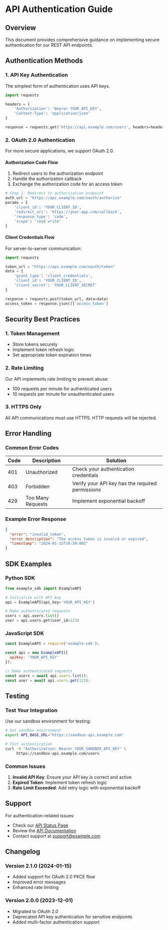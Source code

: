 # API Authentication Guide

## Overview

This document provides comprehensive guidance on implementing secure authentication for our REST API endpoints.

## Authentication Methods

### 1. API Key Authentication

The simplest form of authentication uses API keys.

```python
import requests

headers = {
    'Authorization': 'Bearer YOUR_API_KEY',
    'Content-Type': 'application/json'
}

response = requests.get('https://api.example.com/users', headers=headers)
```

### 2. OAuth 2.0 Authentication

For more secure applications, we support OAuth 2.0.

#### Authorization Code Flow

1. Redirect users to the authorization endpoint
2. Handle the authorization callback
3. Exchange the authorization code for an access token

```python
# Step 1: Redirect to authorization endpoint
auth_url = "https://api.example.com/oauth/authorize"
params = {
    'client_id': 'YOUR_CLIENT_ID',
    'redirect_uri': 'https://your-app.com/callback',
    'response_type': 'code',
    'scope': 'read write'
}
```

#### Client Credentials Flow

For server-to-server communication:

```python
import requests

token_url = "https://api.example.com/oauth/token"
data = {
    'grant_type': 'client_credentials',
    'client_id': 'YOUR_CLIENT_ID',
    'client_secret': 'YOUR_CLIENT_SECRET'
}

response = requests.post(token_url, data=data)
access_token = response.json()['access_token']
```

## Security Best Practices

### 1. Token Management

- Store tokens securely
- Implement token refresh logic
- Set appropriate token expiration times

### 2. Rate Limiting

Our API implements rate limiting to prevent abuse:

- 100 requests per minute for authenticated users
- 10 requests per minute for unauthenticated users

### 3. HTTPS Only

All API communications must use HTTPS. HTTP requests will be rejected.

## Error Handling

### Common Error Codes

| Code | Description | Solution |
|------|-------------|----------|
| 401 | Unauthorized | Check your authentication credentials |
| 403 | Forbidden | Verify your API key has the required permissions |
| 429 | Too Many Requests | Implement exponential backoff |

### Example Error Response

```json
{
  "error": "invalid_token",
  "error_description": "The access token is invalid or expired",
  "timestamp": "2024-01-15T10:30:00Z"
}
```

## SDK Examples

### Python SDK

```python
from example_sdk import ExampleAPI

# Initialize with API key
api = ExampleAPI(api_key='YOUR_API_KEY')

# Make authenticated requests
users = api.users.list()
user = api.users.get(user_id=123)
```

### JavaScript SDK

```javascript
const ExampleAPI = require('example-sdk');

const api = new ExampleAPI({
  apiKey: 'YOUR_API_KEY'
});

// Make authenticated requests
const users = await api.users.list();
const user = await api.users.get(123);
```

## Testing

### Test Your Integration

Use our sandbox environment for testing:

```bash
# Set sandbox environment
export API_BASE_URL="https://sandbox-api.example.com"

# Test authentication
curl -H "Authorization: Bearer YOUR_SANDBOX_API_KEY" \
     https://sandbox-api.example.com/users
```

### Common Issues

1. **Invalid API Key**: Ensure your API key is correct and active
2. **Expired Token**: Implement token refresh logic
3. **Rate Limit Exceeded**: Add retry logic with exponential backoff

## Support

For authentication-related issues:

- Check our [API Status Page](https://status.example.com)
- Review the [API Documentation](https://docs.example.com)
- Contact support at support@example.com

## Changelog

### Version 2.1.0 (2024-01-15)
- Added support for OAuth 2.0 PKCE flow
- Improved error messages
- Enhanced rate limiting

### Version 2.0.0 (2023-12-01)
- Migrated to OAuth 2.0
- Deprecated API key authentication for sensitive endpoints
- Added multi-factor authentication support 